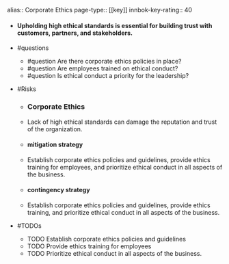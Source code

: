alias:: Corporate Ethics
page-type:: [[key]]
innbok-key-rating:: 40
- #### Upholding high ethical standards is essential for building trust with customers, partners, and stakeholders.
- #questions
  - #question Are there corporate ethics policies in place?
  - #question Are employees trained on ethical conduct?
  - #question Is ethical conduct a priority for the leadership?
- #Risks

  - ### Corporate Ethics
  - Lack of high ethical standards can damage the reputation and trust of the organization.
  - #### mitigation strategy
  - Establish corporate ethics policies and guidelines, provide ethics training for employees, and prioritize ethical conduct in all aspects of the business.
  - #### contingency strategy
  - Establish corporate ethics policies and guidelines, provide ethics training, and prioritize ethical conduct in all aspects of the business.
- #TODOs
  - TODO Establish corporate ethics policies and guidelines
  - TODO  Provide ethics training for employees
  - TODO  Prioritize ethical conduct in all aspects of the business.


